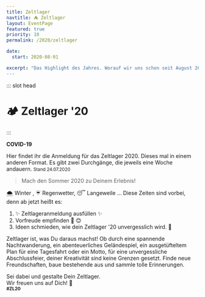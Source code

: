 ```yaml
---
title: Zeltlager
navtitle: ⛺ Zeltlager
layout: EventPage
featured: true
priority: 10
permalink: /2020/zeltlager

date:
  start: 2020-08-01

excerpt: "Das Highlight des Jahres. Worauf wir uns schon seit August 2019 freuen. 
---
```


::: slot head

# :camping: Zeltlager '20

:::

<div class="info text">

**COVID-19**

Hier findet ihr die Anmeldung für das Zeltlager 2020. Dieses mal in einem anderen Format. Es gibt zwei Durchgänge, die jeweils eine Woche andauern.
<small>Stand 24.07.2020</small>

</div>

> Mach den Sommer 2020 zu Deinem Erlebnis!

🌨 Winter , ☔ Regenwetter, 😴 Langeweile ... Diese Zeiten sind vorbei,
denn ab jetzt heißt es:

1. ✨ Zeltlageranmeldung ausfüllen ✨
2. Vorfreude empfinden 🥰 😊
3. Ideen schmieden, wie dein Zeltlager '20 unvergesslich wird. 🥳

Zeltlager ist, was Du daraus machst! Ob durch eine spannende Nachtwanderung, ein abenteuerliches Geländespiel, ein ausgetüfteltem Plan für eine Tagesfahrt oder ein Motto, für eine unvergessliche Abschlussfeier, deiner Kreativität sind keine Grenzen gesetzt. Finde neue Freundschaften, baue bestehende aus und sammle tolle Erinnerungen.

Sei dabei und gestalte Dein Zeltlager.<br>
Wir freuen uns auf Dich! 🤗<br>
<small>**\#ZL20**</small>
